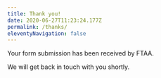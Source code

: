 ```yaml
---
title: Thank you!
date: 2020-06-27T11:23:24.177Z
permalink: /thanks/
eleventyNavigation: false
---
```


Your form submission has been received by FTAA.

We will get back in touch with you shortly.
